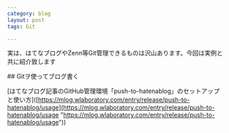 ```yaml
---
category: blog
layout: post
tags: Git

---
```

実は、はてなブログやZenn等Git管理できるものは沢山あります。今回は実例と共に紹介致します

\## Gitヲ使ってブログ書く

\[はてなブログ記事のGitHub管理環境「push-to-hatenablog」のセットアップと使い方\]([https://mlog.wlaboratory.com/entry/release/push-to-hatenablog/usage](https://mlog.wlaboratory.com/entry/release/push-to-hatenablog/usage "https://mlog.wlaboratory.com/entry/release/push-to-hatenablog/usage"))